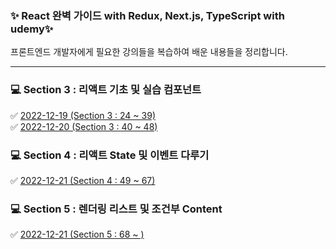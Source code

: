 ### ✨ React 완벽 가이드 with Redux, Next.js, TypeScript with udemy✨
프론트엔드 개발자에게 필요한 강의들을 복습하여 배운 내용들을 정리합니다.
<hr/>

### 💻 Section 3 : 리액트 기초 및 실습 컴포넌트
✅ <a href='https://github.com/taecongs/personal_study/tree/main/react/221219/section3'>2022-12-19 (Section 3 : 24 ~ 39)</a> <br/>
✅ <a href='https://github.com/taecongs/personal_study/tree/main/react/221220/section3'>2022-12-20 (Section 3 : 40 ~ 48)</a> <br/>

### 💻 Section 4 : 리액트 State 및 이벤트 다루기
✅ <a href='https://github.com/taecongs/personal_study/tree/main/react/221221/section4'>2022-12-21 (Section 4 : 49 ~ 67)</a> <br/>

### 💻 Section 5 : 렌더링 리스트 및 조건부 Content
✅ <a href=''>2022-12-21 (Section 5 : 68 ~ )</a> <br/>